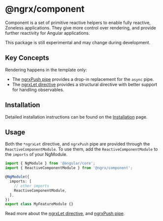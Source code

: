 # @ngrx/component

Component is a set of primitive reactive helpers to enable fully reactive, Zoneless applications. They give more control over rendering, and provide further reactivity for Angular applications.

<div class="alert is-critical">

This package is still experimental and may change during development.

</div>

## Key Concepts

Rendering happens in the template only:

- The [ngrxPush pipe](guide/component/push) provides a drop-in replacement for the `async` pipe.
- The [ngrxLet directive](guide/component/let) provides a structural directive with better support for handling observables.

## Installation

Detailed installation instructions can be found on the [Installation](guide/component/install) page.

## Usage

Both the `*ngrxLet` directive, and `ngrxPush` pipe are provided through the `ReactiveComponentModule`. To use them, add the `ReactiveComponentModule` to the `imports` of your NgModule.

```typescript
import { NgModule } from '@angular/core';
import { ReactiveComponentModule } from '@ngrx/component';

@NgModule({
  imports: [
    // other imports
    ReactiveComponentModule,
  ],
})
export class MyFeatureModule {}
```

Read more about the [ngrxLet directive](guide/component/let), and [ngrxPush pipe](guide/component/push).
